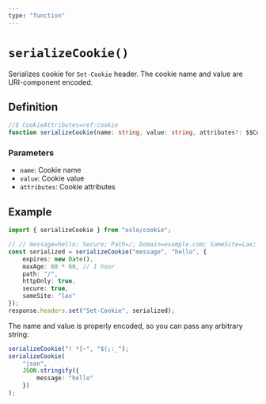 ```yaml
---
type: "function"
---
```


# `serializeCookie()`

Serializes cookie for `Set-Cookie` header. The cookie name and value are URI-component encoded.

## Definition

```ts
//$ CookieAttributes=ref:cookie
function serializeCookie(name: string, value: string, attributes?: $$CookieAttributes): string;
```

### Parameters

- `name`: Cookie name
- `value`: Cookie value
- `attributes`: Cookie attributes

## Example

```ts
import { serializeCookie } from "oslo/cookie";

// // message=hello; Secure; Path=/; Domain=example.com; SameSite=Lax; HttpOnly; Max-Age: 3600; Expires=Thu, 01 Jan 1970 00:00:00 GMT
const serialized = serializeCookie("message", "hello", {
	expires: new Date(),
	maxAge: 60 * 60, // 1 hour
	path: "/",
	httpOnly: true,
	secure: true,
	sameSite: "lax"
});
response.headers.set("Set-Cookie", serialized);
```

The name and value is properly encoded, so you can pass any arbitrary string:

```ts
serializeCookie("! *[~", "$(;:_");
serializeCookie(
	"json",
	JSON.stringify({
		message: "hello"
	})
);
```
